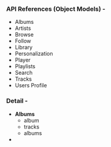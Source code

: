 ### API References (Object Models) - 

- Albums  
- Artists
- Browse
- Follow
- Library
- Personalization
- Player
- Playlists
- Search
- Tracks
- Users Profile



### Detail - 
- **Albums** 
	- album
	- tracks
	- albums
- 
